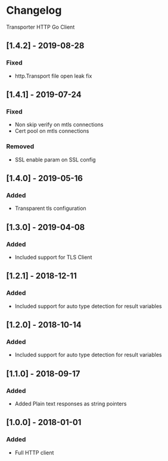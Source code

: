 # Changelog

Transporter HTTP Go Client

## [1.4.2] - 2019-08-28
### Fixed
- http.Transport file open leak fix

## [1.4.1] - 2019-07-24
### Fixed
- Non skip verify on mtls connections
- Cert pool on mtls connections
### Removed
- SSL enable param on SSL config

## [1.4.0] - 2019-05-16
### Added
- Transparent tls configuration

## [1.3.0] - 2019-04-08
### Added
- Included support for TLS Client

## [1.2.1] - 2018-12-11
### Added
- Included support for auto type detection for result variables


## [1.2.0] - 2018-10-14
### Added
- Included support for auto type detection for result variables

## [1.1.0] - 2018-09-17
### Added
- Added Plain text responses as string pointers


## [1.0.0] - 2018-01-01
### Added
- Full HTTP client
